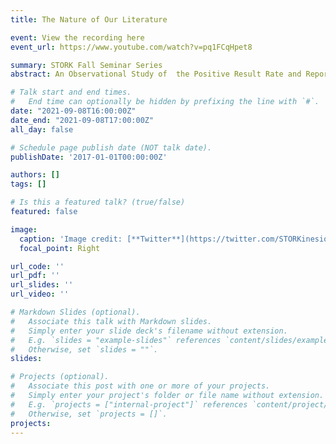 ```yaml
---
title: The Nature of Our Literature

event: View the recording here
event_url: https://www.youtube.com/watch?v=pq1FCqHpet8

summary: STORK Fall Seminar Series
abstract: An Observational Study of  the Positive Result Rate and Reporting Practices in Kinesiology by Rosie Twomey. Paper now available here https://storkjournals.org/index.php/cik/article/view/43 

# Talk start and end times.
#   End time can optionally be hidden by prefixing the line with `#`.
date: "2021-09-08T16:00:00Z"
date_end: "2021-09-08T17:00:00Z"
all_day: false

# Schedule page publish date (NOT talk date).
publishDate: '2017-01-01T00:00:00Z'

authors: []
tags: []

# Is this a featured talk? (true/false)
featured: false

image:
  caption: 'Image credit: [**Twitter**](https://twitter.com/STORKinesiology)'
  focal_point: Right

url_code: ''
url_pdf: ''
url_slides: ''
url_video: ''

# Markdown Slides (optional).
#   Associate this talk with Markdown slides.
#   Simply enter your slide deck's filename without extension.
#   E.g. `slides = "example-slides"` references `content/slides/example-slides.md`.
#   Otherwise, set `slides = ""`.
slides:

# Projects (optional).
#   Associate this post with one or more of your projects.
#   Simply enter your project's folder or file name without extension.
#   E.g. `projects = ["internal-project"]` references `content/project/deep-learning/index.md`.
#   Otherwise, set `projects = []`.
projects:
---
```

